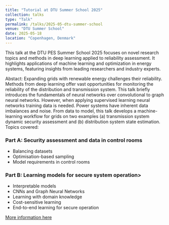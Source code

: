 ```yaml
---
title: "Tutorial at DTU Summer School 2025"
collection: talks
type: "Talk"
permalink: /talks/2025-05-dtu-summer-school
venue: "DTU Summer School"
date: 2025-05-18
location: "Copenhagen, Denmark"
---
```

This talk at the DTU PES Summer School 2025 focuses on novel research topics and methods in deep learning applied to reliability assessment. It highlights applications of machine learning and optimization in energy systems, featuring insights from leading researchers and industry experts. 

Abstact: Expanding grids with renewable energy challenges their reliability. Methods from deep learning offer vast opportunities for monitoring the reliability of the distribution and transmission system. This talk briefly introduces the fundamentals of neural networks over convolutional to graph neural networks. However, when applying supervised learning neural networks training data is needed. Power systems have inherent data imbalances and noise. From data to model, this talk develops a machine-learning workflow for grids on two examples (a) transmission system dynamic security assessment and (b) distribution system state estimation. Topics covered:

### Part A: Security assessment and data in control rooms
- Balancing datasets
- Optimisation-based sampling
- Model requirements in control rooms

### Part B: Learning models for secure system operation>
- Interpretable models
- CNNs and Graph Neural Networks
- Learning with domain knowledge
- Cost-sensitive learning
- End-to-end learning for secure operation


[More information here](https://energy-markets-school.dk/school-2025/)
